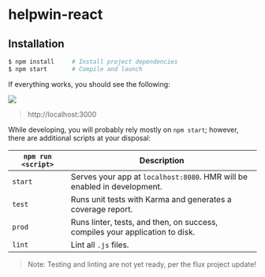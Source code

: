 # helpwin-react

## Installation

```bash
$ npm install     # Install project dependencies
$ npm start       # Compile and launch
```
If everything works, you should see the following:

<img src="http://i.imgur.com/Kk2qTHC.png" />

> http://localhost:3000

While developing, you will probably rely mostly on `npm start`; however, there are additional scripts at your disposal:

|`npm run <script>`|Description|
|------------------|-----------|
|`start`|Serves your app at `localhost:8080`. HMR will be enabled in development.|
|`test`|Runs unit tests with Karma and generates a coverage report.|
|`prod`|Runs linter, tests, and then, on success, compiles your application to disk.|
|`lint`|Lint all `.js` files.|

> Note: Testing and linting are not yet ready, per the flux project update!
